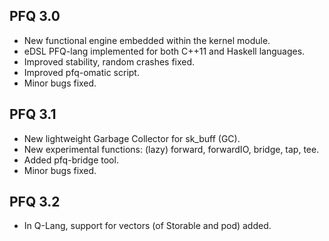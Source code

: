 PFQ 3.0
-------

 * New functional engine embedded within the kernel module.
 * eDSL PFQ-lang implemented for both C++11 and Haskell languages. 
 * Improved stability, random crashes fixed.
 * Improved pfq-omatic script.
 * Minor bugs fixed.


PFQ 3.1
-------
 * New lightweight Garbage Collector for sk_buff (GC).
 * New experimental functions: (lazy) forward, forwardIO, bridge, tap, tee.
 * Added pfq-bridge tool.
 * Minor bugs fixed.

PFQ 3.2
-------
 * In Q-Lang, support for vectors (of Storable and pod) added.
